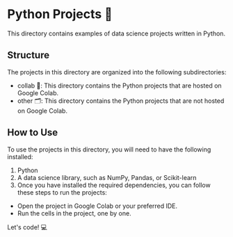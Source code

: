 # Python Projects 🐍

This directory contains examples of data science projects written in Python.

## Structure
The projects in this directory are organized into the following subdirectories:

* collab 📓: This directory contains the Python projects that are hosted on Google Colab.
* other 🗂: This directory contains the Python projects that are not hosted on Google Colab.

## How to Use
To use the projects in this directory, you will need to have the following installed:

1. Python
2. A data science library, such as NumPy, Pandas, or Scikit-learn
3. Once you have installed the required dependencies, you can follow these steps to run the projects:

* Open the project in Google Colab or your preferred IDE.
* Run the cells in the project, one by one.

Let's code! 💻
